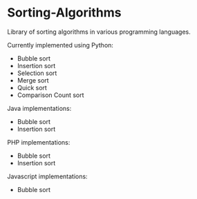 # Sorting-Algorithms
Library of sorting algorithms in various programming languages.

Currently implemented using Python:
- Bubble sort
- Insertion sort
- Selection sort
- Merge sort
- Quick sort
- Comparison Count sort

Java implementations:
- Bubble sort
- Insertion sort

PHP implementations:
- Bubble sort
- Insertion sort

Javascript implementations:
- Bubble sort
